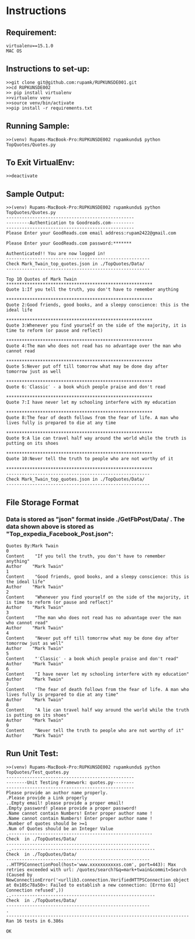 # Instructions

## Requirement: 
    virtualenv==15.1.0
    MAC OS

## Instructions to set-up:
    >>git clone git@github.com:rupamk/RUPKUNSDE001.git
    >>cd RUPKUNSDE002
    >> pip install virtualenv
    >>virtualenv venv
    >>source venv/bin/activate
    >>pip install -r requirements.txt

## Running Sample:

    >>(venv) Rupams-MacBook-Pro:RUPKUNSDE002 rupamkundu$ python TopQuotes/Quotes.py 

## To Exit VirtualEnv:

    >>deactivate

## Sample Output:

    >>(venv) Rupams-MacBook-Pro:RUPKUNSDE002 rupamkundu$ python TopQuotes/Quotes.py 
    -------------------------------------------------
    ---------Authentication to Goodreads.com---------
    -------------------------------------------------
    Please Enter your GoodReads.com email address:rupam2422@gmail.com
    
    Please Enter your GoodReads.com password:*******
    
    Authenticated!! You are now logged in!
    -------------------------------------------------------
    Check Mark_Twain_top_quotes.json in ./TopQuotes/Data/ 
    -------------------------------------------------------
    
    Top 10 Quotes of Mark Twain
    ********************************************************
    Quote 1:If you tell the truth, you don't have to remember anything
    
    ********************************************************
    Quote 2:Good friends, good books, and a sleepy conscience: this is the ideal life
    
    ********************************************************
    Quote 3:Whenever you find yourself on the side of the majority, it is time to reform (or pause and reflect)
    
    ********************************************************
    Quote 4:The man who does not read has no advantage over the man who cannot read
    
    ********************************************************
    Quote 5:Never put off till tomorrow what may be done day after tomorrow just as well
    
    ********************************************************
    Quote 6:′Classic′ - a book which people praise and don't read
    
    ********************************************************
    Quote 7:I have never let my schooling interfere with my education
    
    ********************************************************
    Quote 8:The fear of death follows from the fear of life. A man who lives fully is prepared to die at any time
    
    ********************************************************
    Quote 9:A lie can travel half way around the world while the truth is putting on its shoes
    
    ********************************************************
    Quote 10:Never tell the truth to people who are not worthy of it
    
    ********************************************************
    -------------------------------------------------------
    Check Mark_Twain_top_quotes.json in ./TopQuotes/Data/ 
    -------------------------------------------------------

## File Storage Format

### Data is stored as "json" format inside ./GetFbPost/Data/ . The data shown above is stored as "Top_expedia_Facebook_Post.json":

    Quotes By:Mark Twain    
    0    
    Content    "If you tell the truth, you don't have to remember anything"
    Author    "Mark Twain"
    1    
    Content    "Good friends, good books, and a sleepy conscience: this is the ideal life"
    Author    "Mark Twain"
    2    
    Content    "Whenever you find yourself on the side of the majority, it is time to reform (or pause and reflect)"
    Author    "Mark Twain"
    3    
    Content    "The man who does not read has no advantage over the man who cannot read"
    Author    "Mark Twain"
    4    
    Content    "Never put off till tomorrow what may be done day after tomorrow just as well"
    Author    "Mark Twain"
    5    
    Content    "′Classic′ - a book which people praise and don't read"
    Author    "Mark Twain"
    6    
    Content    "I have never let my schooling interfere with my education"
    Author    "Mark Twain"
    7    
    Content    "The fear of death follows from the fear of life. A man who lives fully is prepared to die at any time"
    Author    "Mark Twain"
    8    
    Content    "A lie can travel half way around the world while the truth is putting on its shoes"
    Author    "Mark Twain"
    9    
    Content    "Never tell the truth to people who are not worthy of it"
    Author    "Mark Twain"

## Run Unit Test:
    >>(venv) Rupams-MacBook-Pro:RUPKUNSDE002 rupamkundu$ python TopQuotes/Test_quotes.py
    -------------------------------------------------
    --------Unit Testing Framework: quotes.py--------
    -------------------------------------------------
    Please provide an author name properly.
    .Please provide a Link properly
    ..Empty email! please provide a proper email!
    .Empty password! please provide a proper password!
    .Name cannot contain Numbers! Enter proper author name !
    .Name cannot contain Numbers! Enter proper author name !
    .Number of quotes should be >=1
    .Num of Quotes should be an Integer Value
    .-------------------------------------------------------
    Check  in ./TopQuotes/Data/ 
    -------------------------------------------------------
    ..-------------------------------------------------------
    Check  in ./TopQuotes/Data/ 
    -------------------------------------------------------
    ..HTTPSConnectionPool(host='www.xxxxxxxxxxxs.com', port=443): Max retries exceeded with url: /quotes/search?&q=mark+twain&commit=Search (Caused by NewConnectionError('<urllib3.connection.VerifiedHTTPSConnection object at 0x105c78a50>: Failed to establish a new connection: [Errno 61] Connection refused',))
    ..-------------------------------------------------------
    Check  in ./TopQuotes/Data/ 
    -------------------------------------------------------
    .
    ----------------------------------------------------------------------
    Ran 16 tests in 6.386s
    
    OK

